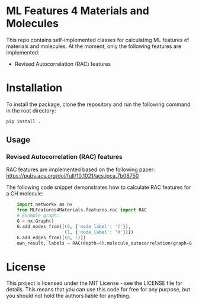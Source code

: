 # ML Features 4 Materials and Molecules
This repo contains self-implemented classes for calculating ML features of materials and molecules. At the moment, only the following features are implemented:
- Revised Autocorrelation (RAC) features

# Installation
To install the package, clone the repository and run the following command in the root directory:
```bash
pip install .
```

## Usage

### Revised Autocorrelation (RAC) features
RAC features are implemented based on the following paper: https://pubs.acs.org/doi/full/10.1021/acs.jpca.7b08750

The following code snippet demonstrates how to calculate RAC features for a CH molecule:
```python
    import networkx as nx
    from MLFeatures4Materials.features.rac import RAC
    # Example graph:
    G = nx.Graph()
    G.add_nodes_from([(0, {'node_label': 'C'}),
                      (1, {'node_label': 'H'})])
    G.add_edges_from([(0, 1)])
    own_result, labels = RAC(depth=4).molecule_autocorrelation(graph=G, return_labels=True)
```

# License
This project is licensed under the MIT License - see the LICENSE file for details. This means that you can use this code for free for any purpose, but you should not hold the authors liable for anything.

